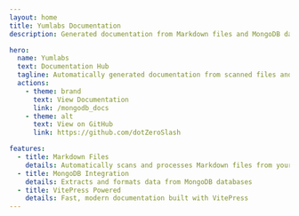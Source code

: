 ```yaml
---
layout: home
title: Yumlabs Documentation
description: Generated documentation from Markdown files and MongoDB data

hero:
  name: Yumlabs
  text: Documentation Hub
  tagline: Automatically generated documentation from scanned files and databases
  actions:
    - theme: brand
      text: View Documentation
      link: /mongodb_docs
    - theme: alt
      text: View on GitHub
      link: https://github.com/dotZeroSlash

features:
  - title: Markdown Files
    details: Automatically scans and processes Markdown files from your documents directory
  - title: MongoDB Integration
    details: Extracts and formats data from MongoDB databases
  - title: VitePress Powered
    details: Fast, modern documentation built with VitePress
---
```

